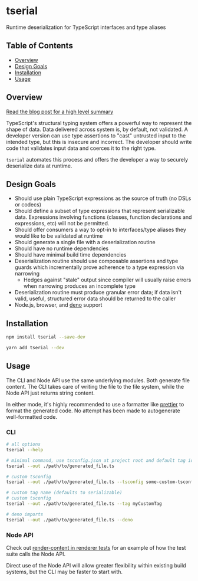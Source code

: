 # tserial

Runtime deserialization for TypeScript interfaces and type aliases

## Table of Contents

- [Overview](#overview)
- [Design Goals](#design-goals)
- [Installation](#installation)
- [Usage](#usage)

## Overview

[Read the blog post for a high level summary](https://lukeautry.com/blog/tserial)

TypeScript's structural typing system offers a powerful way to represent the shape of data. Data delivered across system is, by default, not validated. A developer version can use type assertions to "cast" untrusted input to the intended type, but this is insecure and incorrect. The developer should write code that validates input data and coerces it to the right type.

`tserial` automates this process and offers the developer a way to securely deserialize data at runtime.

## Design Goals

- Should use plain TypeScript expressions as the source of truth (no DSLs or codecs)
- Should define a subset of type expressions that represent serializable data. Expressions involving functions (classes, function declarations and expressions, etc) will not be permitted.
- Should offer consumers a way to opt-in to interfaces/type aliases they would like to be validated at runtime
- Should generate a single file with a deserialization routine
- Should have no runtime dependencies
- Should have minimal build time dependencies
- Deserialization routine should use composable assertions and type guards which incrementally prove adherence to a type expression via narrowing
  - Hedges against "stale" output since compiler will usually raise errors when narrowing produces an incomplete type
- Deserialization routine must produce granular error data; if data isn't valid, useful, structured error data should be returned to the caller
- Node.js, browser, and [deno](https://github.com/denoland/deno) support

## Installation

```sh
npm install tserial --save-dev

yarn add tserial --dev
```

## Usage

The CLI and Node API use the same underlying modules. Both generate file content. The CLI takes care of writing the file to the file system, while the Node API just returns string content.

In either mode, it's highly recommended to use a formatter like [prettier](https://prettier.io) to format the generated code. No attempt has been made to autogenerate well-formatted code.

### CLI

```sh
# all options
tserial --help

# minimal command, use tsconfig.json at project root and default tag identifier
tserial --out ./path/to/generated_file.ts

# custom tsconfig
tserial --out ./path/to/generated_file.ts --tsconfig some-custom-tsconfig.json

# custom tag name (defaults to serializable)
# custom tsconfig
tserial --out ./path/to/generated_file.ts --tag myCustomTag

# deno imports
tserial --out ./path/to/generated_file.ts --deno
```

### Node API

Check out [render-content in renderer tests](test/render/render-content.ts) for an example of how the test suite calls the Node API.

Direct use of the Node API will allow greater flexibility within existing build systems, but the CLI may be faster to start with.
